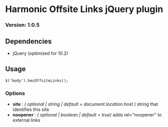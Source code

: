 # Harmonic Offsite Links jQuery plugin
### Version: 1.0.5

## Dependencies

* jQuery (optimized for 10.2)

## Usage

```
$('body').hmcOffsiteLinks();
```

### Options

* **site** : *( optional | string | default = document.location.host )* string that identifies this site
* **noopener** : *( optional | boolean | default = true)* adds rel="noopener" to external links
